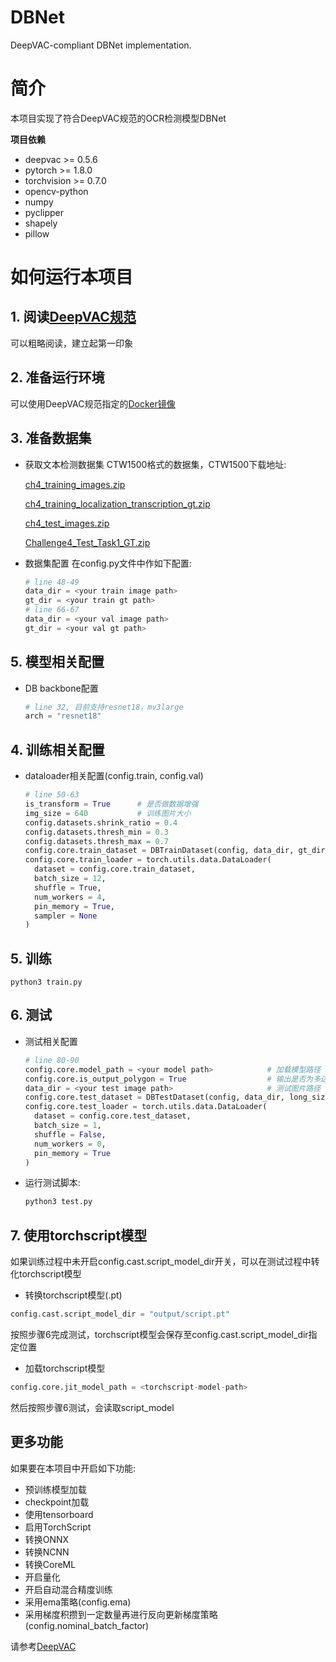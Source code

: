 # DBNet
DeepVAC-compliant DBNet implementation.

# 简介
本项目实现了符合DeepVAC规范的OCR检测模型DBNet

**项目依赖**

- deepvac >= 0.5.6
- pytorch >= 1.8.0
- torchvision >= 0.7.0
- opencv-python
- numpy
- pyclipper
- shapely
- pillow

# 如何运行本项目

## 1. 阅读[DeepVAC规范](https://github.com/DeepVAC/deepvac)
可以粗略阅读，建立起第一印象

## 2. 准备运行环境
可以使用DeepVAC规范指定的[Docker镜像](https://github.com/DeepVAC/deepvac#2-%E7%8E%AF%E5%A2%83%E5%87%86%E5%A4%87)

## 3. 准备数据集
- 获取文本检测数据集
  CTW1500格式的数据集，CTW1500下载地址:

  [ch4_training_images.zip](https://rrc.cvc.uab.es/downloads/ch4_training_images.zip)

  [ch4_training_localization_transcription_gt.zip](https://rrc.cvc.uab.es/downloads/ch4_training_localization_transcription_gt.zip)

  [ch4_test_images.zip](https://rrc.cvc.uab.es/downloads/ch4_test_images.zip)

  [Challenge4_Test_Task1_GT.zip](https://rrc.cvc.uab.es/downloads/Challenge4_Test_Task1_GT.zip)

- 数据集配置
  在config.py文件中作如下配置:

  ```python
  # line 48-49
  data_dir = <your train image path>
  gt_dir = <your train gt path>
  # line 66-67
  data_dir = <your val image path>
  gt_dir = <your val gt path>
  ```

## 5. 模型相关配置

- DB backbone配置

  ```python
  # line 32, 目前支持resnet18，mv3large
  arch = "resnet18"
  ```

## 4. 训练相关配置

- dataloader相关配置(config.train, config.val)

  ```python
  # line 50-63
  is_transform = True      # 是否做数据增强
  img_size = 640           # 训练图片大小
  config.datasets.shrink_ratio = 0.4
  config.datasets.thresh_min = 0.3
  config.datasets.thresh_max = 0.7
  config.core.train_dataset = DBTrainDataset(config, data_dir, gt_dir, is_transform, img_size)
  config.core.train_loader = torch.utils.data.DataLoader(
    dataset = config.core.train_dataset,
    batch_size = 12,
    shuffle = True,
    num_workers = 4,
    pin_memory = True,
    sampler = None
  )
  ```

## 5. 训练

  ```
  python3 train.py
  ```

## 6. 测试

- 测试相关配置

  ```python
  # line 80-90
  config.core.model_path = <your model path>            # 加载模型路径
  config.core.is_output_polygon = True                  # 输出是否为多边形模型
  data_dir = <your test image path>                     # 测试图片路径
  config.core.test_dataset = DBTestDataset(config, data_dir, long_size = 1280)
  config.core.test_loader = torch.utils.data.DataLoader(
    dataset = config.core.test_dataset,
    batch_size = 1,
    shuffle = False,
    num_workers = 0,
    pin_memory = True
  )
  ```

- 运行测试脚本:

  ```bash
  python3 test.py
  ```

## 7. 使用torchscript模型

  如果训练过程中未开启config.cast.script_model_dir开关，可以在测试过程中转化torchscript模型

  - 转换torchscript模型(.pt)

  ```python
  config.cast.script_model_dir = "output/script.pt"
  ```

  按照步骤6完成测试，torchscript模型会保存至config.cast.script_model_dir指定位置

  - 加载torchscript模型

  ```python
  config.core.jit_model_path = <torchscript-model-path>
  ```
  然后按照步骤6测试，会读取script_model

## 更多功能

  如果要在本项目中开启如下功能:

  - 预训练模型加载
  - checkpoint加载
  - 使用tensorboard
  - 启用TorchScript
  - 转换ONNX
  - 转换NCNN
  - 转换CoreML
  - 开启量化
  - 开启自动混合精度训练
  - 采用ema策略(config.ema)
  - 采用梯度积攒到一定数量再进行反向更新梯度策略(config.nominal_batch_factor)

  请参考[DeepVAC](https://github.com/DeepVAC/deepvac)
